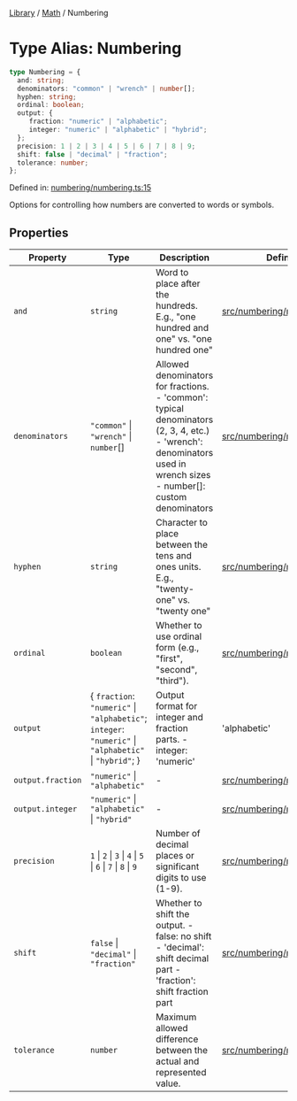<!-- markdownlint-disable -->
<!-- cspell: disable -->
[Library](../index.md) / [Math](./index.md) / Numbering

# Type Alias: Numbering

```ts
type Numbering = {
  and: string;
  denominators: "common" | "wrench" | number[];
  hyphen: string;
  ordinal: boolean;
  output: {
     fraction: "numeric" | "alphabetic";
     integer: "numeric" | "alphabetic" | "hybrid";
  };
  precision: 1 | 2 | 3 | 4 | 5 | 6 | 7 | 8 | 9;
  shift: false | "decimal" | "fraction";
  tolerance: number;
};
```

Defined in: [numbering/numbering.ts:15](https://github.com/technobuddha/library/blob/main/src/numbering/numbering.ts#L15)

Options for controlling how numbers are converted to words or symbols.

## Properties

| Property | Type | Description | Defined in |
| ------ | ------ | ------ | ------ |
| <a id="and"></a> `and` | `string` | Word to place after the hundreds. E.g., "one hundred and one" vs. "one hundred one" | [src/numbering/numbering.ts:27](https://github.com/technobuddha/library/blob/main/src/numbering/numbering.ts#L27) |
| <a id="denominators"></a> `denominators` | `"common"` \| `"wrench"` \| `number`[] | Allowed denominators for fractions. - 'common': typical denominators (2, 3, 4, etc.) - 'wrench': denominators used in wrench sizes - number[]: custom denominators | [src/numbering/numbering.ts:41](https://github.com/technobuddha/library/blob/main/src/numbering/numbering.ts#L41) |
| <a id="hyphen"></a> `hyphen` | `string` | Character to place between the tens and ones units. E.g., "twenty-one" vs. "twenty one" | [src/numbering/numbering.ts:30](https://github.com/technobuddha/library/blob/main/src/numbering/numbering.ts#L30) |
| <a id="ordinal"></a> `ordinal` | `boolean` | Whether to use ordinal form (e.g., "first", "second", "third"). | [src/numbering/numbering.ts:47](https://github.com/technobuddha/library/blob/main/src/numbering/numbering.ts#L47) |
| <a id="output"></a> `output` | \{ `fraction`: `"numeric"` \| `"alphabetic"`; `integer`: `"numeric"` \| `"alphabetic"` \| `"hybrid"`; \} | Output format for integer and fraction parts. - integer: 'numeric' | 'alphabetic' | 'hybrid' - fraction: 'numeric' | 'alphabetic' | [src/numbering/numbering.ts:21](https://github.com/technobuddha/library/blob/main/src/numbering/numbering.ts#L21) |
| `output.fraction` | `"numeric"` \| `"alphabetic"` | - | [src/numbering/numbering.ts:23](https://github.com/technobuddha/library/blob/main/src/numbering/numbering.ts#L23) |
| `output.integer` | `"numeric"` \| `"alphabetic"` \| `"hybrid"` | - | [src/numbering/numbering.ts:22](https://github.com/technobuddha/library/blob/main/src/numbering/numbering.ts#L22) |
| <a id="precision"></a> `precision` | `1` \| `2` \| `3` \| `4` \| `5` \| `6` \| `7` \| `8` \| `9` | Number of decimal places or significant digits to use (1-9). | [src/numbering/numbering.ts:44](https://github.com/technobuddha/library/blob/main/src/numbering/numbering.ts#L44) |
| <a id="shift"></a> `shift` | `false` \| `"decimal"` \| `"fraction"` | Whether to shift the output. - false: no shift - 'decimal': shift decimal part - 'fraction': shift fraction part | [src/numbering/numbering.ts:55](https://github.com/technobuddha/library/blob/main/src/numbering/numbering.ts#L55) |
| <a id="tolerance"></a> `tolerance` | `number` | Maximum allowed difference between the actual and represented value. | [src/numbering/numbering.ts:33](https://github.com/technobuddha/library/blob/main/src/numbering/numbering.ts#L33) |

